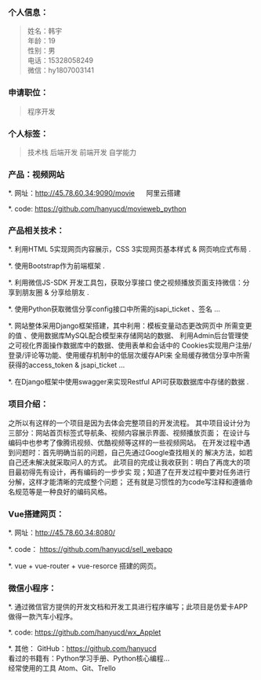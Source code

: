 ### 个人信息：

> 姓名：韩宇       
> 年龄：19       
> 性别：男  
> 电话：15328058249           
> 微信：hy1807003141

### 申请职位：

> 程序开发

### 个人标签：

>  技术栈   后端开发   前端开发   自学能力

### 产品：视频网站

   *. 网址：http://45.78.60.34:9090/movie &nbsp;&nbsp;&nbsp;&nbsp; 阿里云搭建

   *. code:
   			https://github.com/hanyucd/movieweb_python

### 产品相关技术：

   *. 利用HTML 5实现网页内容展示，CSS 3实现网页基本样式 & 网页响应式布局 .

   *. 使用Bootstrap作为前端框架 .

   *. 利用微信JS-SDK 开发工具包，获取分享接口
      使之视频播放页面支持微信：分享到朋友圈 & 分享给朋友 .

   *. 使用Python获取微信分享config接口中所需的jsapi_ticket 、签名 ...

   *. 网站整体采用Django框架搭建，其中利用：模板变量动态更改网页中
      所需变更的值 、使用数据库MySQL配合模型来存储网站的数据、
      利用Admin后台管理使之可视化界面操作数据库中的数据、使用表单和会话中的
      Cookies实现用户注册/登录/评论等功能、使用缓存机制中的低层次缓存API来
      全局缓存微信分享中所需获得的access_token & jsapi_ticket ...

   *. 在Django框架中使用swagger来实现Restful API可获取数据库中存储的数据 .

### 项目介绍：

   之所以有这样的一个项目是因为去体会完整项目的开发流程。
   其中项目设计分为三部分：网站首页标签式导航条、视频内容展示界面、视频播放页面；
   在设计与编码中也参考了像腾讯视频、优酷视频等这样的一些视频网站。
   在开发过程中遇到问题时：首先明确当前的问题，自己先通过Google查找相关的
   解决方法，如若自己还未解决就采取问人的方式。
   此项目的完成让我收获到：明白了再庞大的项目最初得先有设计，再有编码的一步步实
   现；知道了在开发过程中要对任务进行分解，这样才能清晰的完成整个问题；
   还有就是习惯性的为code写注释和遵循命名规范等是一种良好的编码风格。

### Vue搭建网页：

   *. 网址：http://45.78.60.34:8080/

   *. code：
 		   https://github.com/hanyucd/sell_webapp

   *.  vue + vue-router + vue-resorce 搭建的网页。


### 微信小程序：

   *. 通过微信官方提供的开发文档和开发工具进行程序编写；此项目是仿爱卡APP
     做得一款汽车小程序。

   *. code:
         https://github.com/hanyucd/wx_Applet

   *. 其他：
          GitHub：https://github.com/hanyucd  
          看过的书籍有：Python学习手册、Python核心编程...  
          经常使用的工具 Atom、Git、Trello  
